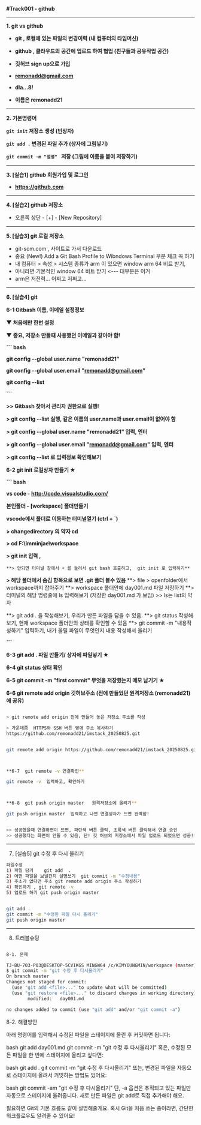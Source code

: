 **#Track001 -  github**

---

**1. git vs github**

* **git , 로컬에 있는 파일의 변경이력 (내 컴퓨터의 타임머신)**
* **github , 클라우드의 공간에 업로드 하여 협업 (친구들과 공유작업 공간)**



* **깃허브 sign up으로 가입**
* **remonadd@gmail.com**
* **dla...8!**
* **이름은 remonadd21**


---

**2. 기본명령어**

**`git init`  저장소 생성			(빈상자)**

**`git add .`  변경된 파일 추가		(상자에 그림넣기)**

**`git commit -m "설명" ` 저장 	(그림에 이름을 붙여 저장하기)**




---

**3. \[실습1] github 회원가입 및 로그인**

* **https://github.com** 




---

**4. \[실습2] github 저장소**

* 오른쪽 상단 - \[+] - \[New Repository]



---

**5. \[실습3] git 로컬 저장소**

* git-scm.com , 사이트로 가서 다운로드
* 중요 (New!) Add a Git Bash  Profile to Wibndows  Terminal  부분 체크 꼭 하기
* 내 컴퓨터 > 속성 > 시스템 종류가 arm 이 있으면 window arm 64 비트 받기, 
* 아니라면 기본적인 window 64 비트 받기 <--- 대부분은 이거
* arm은 저전력... 어쩌고 저쩌고...


---

**6. \[실습4] git** 

**6-1  Gitbash  이름, 이메일 설정정보**  



**▼ 처음에만 한번 설정**

**▼ 중요, 저장소 만들때 사용했던 이메일과 같아야 함!**



**``` bash**

**git config  --global  user.name "remonadd21"**

**git config  --global user.email "remonadd@gmail.com"**

**git config  --list**

**```**



**>> Gitbash 찾아서 관리자 권한으로 실행!**

**> git config  --list  실행,   같은 이름의  user.name과 user.email이 없어야 함**

**> git config  --global  user.name "remonadd21"		입력, 엔터**

**> git config  --global user.email "remonadd@gmail.com"	입력, 엔터**

**> git config  --list  로  입력정보 확인해보기**





**6-2 git init  로컬상자 만들기	★**



**``` bash**

**vs code - http://code.visualstudio.com/**

**본인폴더 - \[workspace] 폴더만들기**

**vscode에서 폴더로 이동하는 터미널열기 (ctrl + `)**



**> changedirectory  의 약자 cd**

**> cd  F:\\imminjae\\workspace** 

**> git init 입력 ,** 

	**> 안되면 터미널 창에서 + 를 눌러서 git bash 호출하고,  git init 로 입력하기**



**> 해당 폴더에서 숨김 항목으로 보면  .git 폴더 볼수 있음**
**> file > openfolder에서 workspace까지 잡아주기
**> workspace 폴더안에 day001.md 파일 저장하기
**> 터미널의 해당 명령줄에 ls 입력해보기 (저장한  day001.md 가 보임)
		>> ls는 list의 약자

**> git add . 을 작성해보기,   우리가 만든 파일을 담을 수 있음.
**> git status 작성해보기,  현재 workspace 폴더안의 상태를 확인할 수 있음
**> git commit -m "내용작성하기" 입력하기,    내가 올릴 파일이 무엇인지 내용 작성해서 올리기


**```**





**6-3 git add .  파일 만들기/ 상자에 파일넣기	★**

**6-4 git status 상태 확인**

**6-5  git commit  -m  "first commit"   무엇을 저장했는지 메모 남기기  ★**

**6-6  git remote add origin 깃허브주소 (전에 만들었던 원격저장소 (remonadd21) 에 공유)**

```  bash

> git remote add origin 전에 만들어 놓은 저장소 주소를 작성

> 가운데쯤  HTTPS와 SSH 버튼 옆에 주소 복사하기
https://github.com/remonadd21/imstack_20250825.git


git remote add origin https://github.com/remonadd21/imstack_20250825.git  입력하기



**6-7  git remote -v 연결확인**

git remote -v  입력하고, 확인하기



**6-8  git push origin master   원격저장소에 올리기**

git push origin master  입력하고 나면 연결상자가 뜨면 완벽함!


>> 성공했을때 연결화면이 뜨면, 파란색 버튼 클릭, 초록색 버튼 클릭해서 연결 승인
>> 성공했다는 화면이 안뜰 수 있음, 단! 깃 허브의 저장소에서 파일 업로드 되었으면 성공!! 


```

---

7. [실습5] git 수정 후 다시 올리기

``` bash
파일수정
1) 파일 담기	git add  . 
2) 어떤 파일을 보낼건지 설명쓰기  git commit -m "수정내용"
3) 주소가 없다면 주소 git remote add origin 주소 작성하기 
4) 확인하기 , git remote -v
5) 업로드 하기 git push origin master


git add .
git commit -m "수정한 파일 다시 올리기"
git push origin master

```

---

8. 트러블슈팅

```bash

8-1. 문제

TJ-BU-703-P03@DESKTOP-5CVIKGS MINGW64 /c/KIMYOUNGMIN/workspace (master)
$ git commit -m "git 수정 후 다시올리기"
On branch master
Changes not staged for commit:
  (use "git add <file>..." to update what will be committed)
  (use "git restore <file>..." to discard changes in working directory)       
        modified:   day001.md

no changes added to commit (use "git add" and/or "git commit -a")


```

8-2. 해결방안

아래 명령어를 입력해서 수정된 파일을 스테이지에 올린 후 커밋하면 됩니다:

bash
git add day001.md
git commit -m "git 수정 후 다시올리기"
혹은, 수정된 모든 파일을 한 번에 스테이지에 올리고 싶다면:

bash
git add .
git commit -m "git 수정 후 다시올리기"
또는, 변경된 파일을 자동으로 스테이지에 올려서 커밋하는 방법도 있어요:

bash
git commit -am "git 수정 후 다시올리기"
단, -a 옵션은 추적되고 있는 파일만 자동으로 스테이지에 올려줍니다. 새로 만든 파일은 git add로 직접 추가해야 해요.

필요하면 Git의 기본 흐름도 같이 설명해줄게요. 혹시 Git을 처음 쓰는 중이라면, 간단한 워크플로우도 알려줄 수 있어요!

